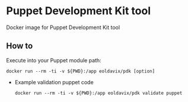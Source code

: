 # Puppet Development Kit tool
Docker image for Puppet Development Kit tool

## How to
Execute into your Puppet module path:
```
docker run --rm -ti -v ${PWD}:/app eoldavix/pdk [option]
```

- Example validation puppet code
  ```
  docker run --rm -ti -v ${PWD}:/app eoldavix/pdk validate puppet
  ```
